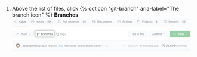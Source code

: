 1. Above the list of files, click {% octicon "git-branch" aria-label="The branch icon" %} **Branches**. ![概要ページのブランチリンク](/assets/images/help/branches/branches-overview-link.png)
